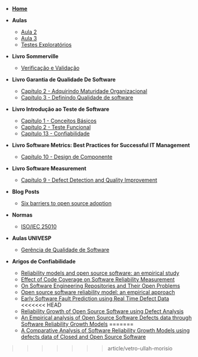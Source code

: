 - [**Home**](/README.md)
- **Aulas**
    - [Aula 2](aulas/aula2.md)
    - [Aula 3](aulas/aula3.md)
    - [Testes Exploratórios](aulas/testesExploratorios.md)
- **Livro Sommerville**
    - [Verificação e Validação](books/sommerville/VV.md)
- **Livro Garantia de Qualidade De Software** 
    - [Capítulo 2 - Adquirindo Maturidade Organizacional](books/alexandre_bartie/cap_2.md)
    - [Capítulo 3 - Definindo Qualidade de software](books/alexandre_bartie/cap_3.md)
- **Livro Introdução ao Teste de Software** 
    - [Capítulo 1 - Conceitos Básicos](books/eduardo_delamaro/cap1.md)
    - [Capítulo 2 - Teste Funcional](books/eduardo_delamaro/cap2.md)
    - [Capítulo 13 - Confiabilidade](books/eduardo_delamaro/cap13.md)
- **Livro Software Metrics: Best Practices for Successful IT Management** 
    - [Capítulo 10 - Design de Componente](books/paul_goodman/software-metrics-best-practices.md)
- **Livro Software Measurement** 
    - [Capítulo 9 - Defect Detection and Quality Improvement](books/ebert_dumke/cap9.md)

- **Blog Posts**
    - [Six barriers to open source adoption](blog-posts/six-barriers-to-open-source-adoption.md)


- **Normas**
    - [ISO/IEC 25010](normas/iso_iec_25010.md)
- **Aulas UNIVESP**
    - [Gerência de Qualidade de Software](univesp/GerenciaQualidade.md)
- **Arigos de Confiabilidade**
  - [Reliability models and open source software: an empirical study](artigos/reliability_models_open_source.md)
  - [Effect of Code Coverage on Software Reliability Measurement](artigos/effect-of-code-coverage-on-software-reliability-measurement.md)
  - [On Software Engineering Repositories and Their Open Problems](artigos/software-repository-and-their-open-problems)
  - [Open source software reliability model: an empirical approach](artigos/open-source-software-reliability-model-an-empirical-approach.md)
  - [Early Software Fault Prediction using Real Time Defect Data](artigos/early-software-fault-prediction-using-real-time-defect-data.md)
<<<<<<< HEAD
  - [Reliability Growth of Open Source Software using Defect Analysis](artigos/reliability-growth-of-open-source-software-using-defect-analysis.md)
  - [An Empirical analysis of Open Source Software Defects data through Software Reliability Growth Models](artigos/an-empirical-analysis-of-open-source-software-defects-data-through-software-reliability-growth-models.md)
=======
  - [A Comparative Analysis of Software Reliability Growth Models using defects data of Closed and Open Source Software](artigos/a-comparative-analysis-of-software-reliability-growth-models-using-defects-data-of-closed-and-open-source-software.md)
>>>>>>> article/vetro-ullah-morisio
